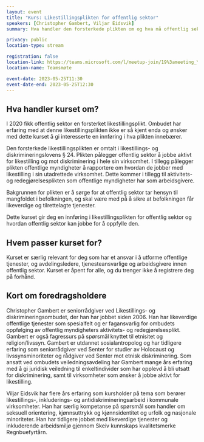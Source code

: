 ```yaml
---
layout: event
title: "Kurs: Likestillingsplikten for offentlig sektor"
speakers: [Christopher Gambert, Viljar Eidsvik]
summary: Hva handler den forsterkede plikten om og hva må offentlig sektor gjøre for å oppfylle plikten?

privacy: public
location-type: stream

registration: false
location-link: https://teams.microsoft.com/l/meetup-join/19%3ameeting_Y2EwMjhkYWUtZWIyZC00NDk4LThiNWMtOTg5OTVmZjFmMGJk%40thread.v2/0?context=%7b%22Tid%22%3a%2221557364-3f98-4e9e-89b0-96fce0b5a2c0%22%2c%22Oid%22%3a%220b506462-ce11-47e5-b775-cf8da4951f55%22%7d
location-name: Teamsmøte

event-date: 2023-05-25T11:30
event-date-end: 2023-05-25T12:30
---
```

## Hva handler kurset om?
I 2020 fikk offentlig sektor en forsterket likestillingsplikt. Ombudet har erfaring med at denne likestillingsplikten ikke er så kjent enda og ønsker med dette kurset å gi interesserte en innføring i hva plikten innebærer.
 
Den forsterkede likestillingsplikten er omtalt i likestillings- og diskrimineringslovens § 24. Plikten pålegger offentlig sektor å jobbe aktivt for likestilling og mot diskriminering i hele sin virksomhet. I tillegg pålegger plikten offentlige myndigheter å rapportere om hvordan de jobber med likestilling i sin utadrettede virksomhet. Dette kommer i tillegg til aktivitets- og redegjørelsesplikten som offentlige myndigheter har som arbeidsgivere.
 
Bakgrunnen for plikten er å sørge for at offentlig sektor tar hensyn til mangfoldet i befolkningen, og skal være med på å sikre at befolkningen får likeverdige og tilrettelagte tjenester. 

Dette kurset gir deg en innføring i likestillingsplikten for offentlig sektor og hvordan offentlig sektor kan jobbe for å oppfylle den.

## Hvem passer kurset for?
Kurset er særlig relevant for deg som har et ansvar i å utforme offentlige tjenester, og avdelingsledere, tjenesteansvarlige og arbeidsgivere innen offentlig sektor. Kurset er åpent for alle, og du trenger ikke å registrere deg på forhånd. 

## Kort om foredragsholdere
Christopher Gambert er seniorrådgiver ved Likestillings- og diskrimineringsombudet, der han har jobbet siden 2006. Han har likeverdige offentlige tjenester som spesialfelt og er fagansvarlig for ombudets oppfølging av offentlig myndigheters aktivitets- og redegjørelsesplikt. Gambert er også fagressurs på spørsmål knyttet til etnisitet og religion/livssyn. Gambert er utdannet sosialantropolog og har tidligere erfaring som seniorrådgiver ved Senter for studier av Holocaust og livssynsminoriteter og rådgiver ved Senter mot etnisk diskriminering. Som ansatt ved ombudets veiledningsavdeling har Gambert mange års erfaring med å gi juridisk veiledning til enkeltindivider som har opplevd å bli utsatt for diskriminering, samt til virksomheter som ønsker å jobbe aktivt for likestilling.

Viljar Eidsvik har flere års erfaring som kursholder på tema som berører likestillings-, inkluderings- og antidiskrimineringsarbeid i kommunale virksomheter. Han har særlig kompetanse på spørsmål som handler om seksuell orientering, kjønnsuttrykk og kjønnsidentitet og urfolk og nasjonale minoriteter. Han har tidligere jobbet med likeverdige tjenester og inkluderende arbeidsmiljø gjennom Skeiv kunnskaps kvalitetsmerke Regnbuefyrtårn.
